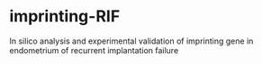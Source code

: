 # imprinting-RIF
In silico analysis and experimental validation of imprinting gene in endometrium of recurrent implantation failure
